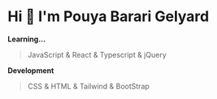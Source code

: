 # Hi 👋 I'm Pouya Barari Gelyard

**Learning...**
>JavaScript & 
>React & 
>Typescript & 
>jQuery

**Development**
> CSS &
> HTML &
> Tailwind & 
> BootStrap
